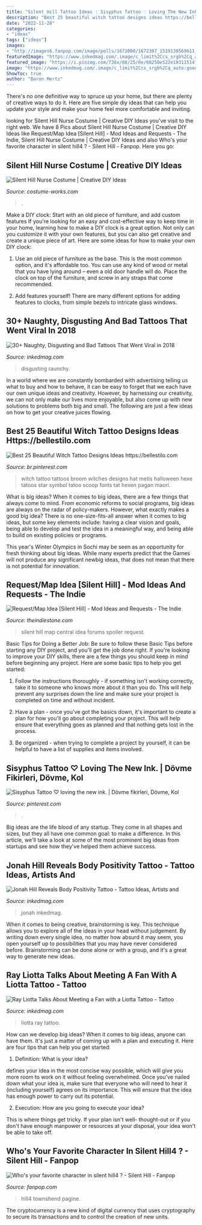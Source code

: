 ```yaml
---
title: "Silent Hill Tattoo Ideas : Sisyphus Tattoo ♡ Loving The New Ink."
description: "Best 25 beautiful witch tattoo designs ideas https://bellestilo.com"
date: "2022-11-28"
categories:
- "ideas"
tags: ["ideas"]
images:
- "http://images6.fanpop.com/image/polls/1672000/1672307_1519130569611_full.jpg"
featuredImage: "https://www.inkedmag.com/.image/c_limit%2Ccs_srgb%2Cq_auto:good%2Cw_700/MTYwNTU5NjgwNzQ0MTM3ODk5/screen-shot-2018-12-14-at-104253-am.png"
featured_image: "https://i.pinimg.com/736x/08/25/0e/08250e522e19311514f8610e15d26e04.jpg"
image: "https://www.inkedmag.com/.image/c_limit%2Ccs_srgb%2Cq_auto:good%2Cw_700/MTYwNTU5NjgwNzQ0MTM3ODk5/screen-shot-2018-12-14-at-104253-am.png"
ShowToc: true
author: "Baron Mertz"
---
```



There's no one definitive way to spruce up your home, but there are plenty of creative ways to do it. Here are five simple diy ideas that can help you update your style and make your home feel more comfortable and inviting.

	

		
looking for Silent Hill Nurse Costume | Creative DIY Ideas you've visit to the right web. We have 8 Pics about Silent Hill Nurse Costume | Creative DIY Ideas like Request/Map Idea [Silent Hill] - Mod Ideas and Requests - The Indie, Silent Hill Nurse Costume | Creative DIY Ideas and also Who&#039;s your favorite character in silent hill4 ? - Silent Hill - Fanpop. Here you go:
		
    
## Silent Hill Nurse Costume | Creative DIY Ideas

<img loading=lazy src="https://photos.costume-works.com/full/silent_hill_nurse20.jpg" onerror="this.onerror=null;this.src='https://tse3.mm.bing.net/th?id=OIP.d6ZpZrUK7gizmUZfGIWzlQHaJ3&amp;pid=15.1';" alt="Silent Hill Nurse Costume | Creative DIY Ideas">

_Source: costume-works.com_

>. 

	

Make a DIY clock: Start with an old piece of furniture, and add custom features
If you're looking for an easy and cost-effective way to keep time in your home, learning how to make a DIY clock is a great option. Not only can you customize it with your own features, but you can also get creative and create a unique piece of art. Here are some ideas for how to make your own DIY clock:
1. Use an old piece of furniture as the base. This is the most common option, and it's affordable too. You can use any kind of wood or metal that you have lying around – even a old door handle will do. Place the clock on top of the furniture, and screw in any straps that come recommended.

2. Add features yourself! There are many different options for adding features to clocks, from simple bezels to intricate glass windows.

    
## 30+ Naughty, Disgusting And Bad Tattoos That Went Viral In 2018

<img loading=lazy src="https://www.inkedmag.com/.image/c_limit%2Ccs_srgb%2Cq_auto:good%2Cw_700/MTYwNTU5NjgwNzQ0MTM3ODk5/screen-shot-2018-12-14-at-104253-am.png" onerror="this.onerror=null;this.src='https://tse4.mm.bing.net/th?id=OIP.6LJI1k5zgHJILckGR-ES0QHaHc&amp;pid=15.1';" alt="30+ Naughty, Disgusting and Bad Tattoos That Went Viral in 2018">

_Source: inkedmag.com_

>disgusting raunchy. 

	

In a world where we are constantly bombarded with advertising telling us what to buy and how to behave, it can be easy to forget that we each have our own unique ideas and creativity. However, by harnessing our creativity, we can not only make our lives more enjoyable, but also come up with new solutions to problems both big and small. The following are just a few ideas on how to get your creative juices flowing.

    
## Best 25 Beautiful Witch Tattoo Designs Ideas Https://bellestilo.com

<img loading=lazy src="https://i.pinimg.com/736x/34/4f/4b/344f4b5c0e4410428f2babb0fc77a638.jpg" onerror="this.onerror=null;this.src='https://tse2.mm.bing.net/th?id=OIP.alHzfAybVpLvXSwovRAGFwHaJ3&amp;pid=15.1';" alt="Best 25 Beautiful Witch Tattoo Designs Ideas https://bellestilo.com">

_Source: br.pinterest.com_

>witch tattoo tattoos broom witches designs hat metis halloween hexe tatoos star symbol tatoo scoop fonts tat hexen pagan maori. 

	

What is big ideas?
When it comes to big ideas, there are a few things that always come to mind. From economic reforms to social programs, big ideas are always on the radar of policy-makers. However, what exactly makes a good big idea?
There is no one-size-fits-all answer when it comes to big ideas, but some key elements include: having a clear vision and goals, being able to develop and test the idea in a meaningful way, and being able to build on existing policies or programs.

This year's Winter Olympics in Sochi may be seen as an opportunity for fresh thinking about big ideas. While many experts predict that the Games will not produce any significant newbig ideas, that does not mean that there is not potential for innovation.

    
## Request/Map Idea [Silent Hill] - Mod Ideas And Requests - The Indie

<img loading=lazy src="https://theindiestone.com/forums/uploads/monthly_2018_07/Map_of_Central_Silent_Hill.thumb.jpg.11395f81892a21c85e5637dfd3147d8f.jpg" onerror="this.onerror=null;this.src='https://tse1.mm.bing.net/th?id=OIP.vnqbgek_UnGgVjlFoGNQ9QHaHI&amp;pid=15.1';" alt="Request/Map Idea [Silent Hill] - Mod Ideas and Requests - The Indie">

_Source: theindiestone.com_

>silent hill map central idea forums spoiler request. 

	

Basic Tips for Doing a Better Job: Be sure to follow these Basic Tips before starting any DIY project, and you'll get the job done right.
If you're looking to improve your DIY skills, there are a few things you should keep in mind before beginning any project. Here are some basic tips to help you get started: 
1) Follow the instructions thoroughly - if something isn't working correctly, take it to someone who knows more about it than you do. This will help prevent any surprises down the line and make sure your project is completed on time and without incident. 

2) Have a plan - once you've got the basics down, it's important to create a plan for how you'll go about completing your project. This will help ensure that everything goes as planned and that nothing gets lost in the process. 

3) Be organized - when trying to complete a project by yourself, it can be helpful to have a list of supplies and items involved.

    
## Sisyphus Tattoo ♡ Loving The New Ink. | Dövme Fikirleri, Dövme, Kol

<img loading=lazy src="https://i.pinimg.com/736x/08/25/0e/08250e522e19311514f8610e15d26e04.jpg" onerror="this.onerror=null;this.src='https://tse1.mm.bing.net/th?id=OIP.DpeXAToo_1JMr-JRTjx29gHaLH&amp;pid=15.1';" alt="Sisyphus Tattoo ♡ loving the new ink. | Dövme fikirleri, Dövme, Kol">

_Source: pinterest.com_

>. 

	

Big ideas are the life blood of any startup. They come in all shapes and sizes, but they all have one common goal: to make a difference. In this article, we'll take a look at some of the most prominent big ideas from startups and see how they've helped them achieve success.

    
## Jonah Hill Reveals Body Positivity Tattoo - Tattoo Ideas, Artists And

<img loading=lazy src="https://www.inkedmag.com/.image/t_share/MTgyODY2NTcyOTE2ODI3NTU1/jonah-hill-copy.jpg" onerror="this.onerror=null;this.src='https://tse3.mm.bing.net/th?id=OIP.fCLJG9osVKeBOe2eS5zXhAHaD4&amp;pid=15.1';" alt="Jonah Hill Reveals Body Positivity Tattoo - Tattoo Ideas, Artists and">

_Source: inkedmag.com_

>jonah inkedmag. 

	

When it comes to being creative, brainstorming is key. This technique allows you to explore all of the ideas in your head without judgement. By writing down every single idea, no matter how absurd it may seem, you open yourself up to possibilities that you may have never considered before. Brainstorming can be done alone or with a group, and it's a great way to generate new ideas.

    
## Ray Liotta Talks About Meeting A Fan With A Liotta Tattoo - Tattoo

<img loading=lazy src="https://www.inkedmag.com/.image/t_share/MTU5MDMzMTE3Mjk3MzU0NTIw/conanliottafeature.jpg" onerror="this.onerror=null;this.src='https://tse2.mm.bing.net/th?id=OIP.YXiivdtI8ywspvdXfCC1kAHaHa&amp;pid=15.1';" alt="Ray Liotta Talks About Meeting a Fan with a Liotta Tattoo - Tattoo">

_Source: inkedmag.com_

>liotta ray tattoo. 

	

How can we develop big ideas?
When it comes to big ideas, anyone can have them. It's just a matter of coming up with a plan and executing it. Here are four tips that can help you get started:
1. Definition: What is your idea?

 defines your idea in the most concise way possible, which will give you more room to work on it without feeling overwhelmed. Once you've nailed down what your idea is, make sure that everyone who will need to hear it (including yourself) agrees on its importance. This will ensure that the idea has enough power to carry out its potential.

2. Execution: How are you going to execute your idea?

This is where things get tricky. If your plan isn't well- thought-out or if you don't have enough manpower or resources at your disposal, your idea won't be able to take off.

    
## Who&#039;s Your Favorite Character In Silent Hill4 ? - Silent Hill - Fanpop

<img loading=lazy src="http://images6.fanpop.com/image/polls/1672000/1672307_1519130569611_full.jpg" onerror="this.onerror=null;this.src='https://tse1.mm.bing.net/th?id=OIP.2ehcTJs9EQl_L75SNyJRCgHaHa&amp;pid=15.1';" alt="Who&#039;s your favorite character in silent hill4 ? - Silent Hill - Fanpop">

_Source: fanpop.com_

>hill4 townshend pagine. 

	

The cryptocurrency is a new kind of digital currency that uses cryptography to secure its transactions and to control the creation of new units.

